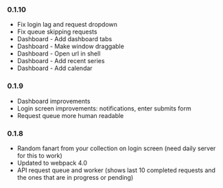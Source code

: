 ### 0.1.10
* Fix login lag and request dropdown
* Fix queue skipping requests
* Dashboard - Add dashboard tabs
* Dashboard - Make window draggable
* Dashboard - Open url in shell
* Dashboard - Add recent series
* Dashboard - Add calendar

### 0.1.9
* Dashboard improvements
* Login screen improvements: notifications, enter submits form
* Request queue more human readable

### 0.1.8
* Random fanart from your collection on login screen (need daily server for this to work)
* Updated to webpack 4.0
* API request queue and worker (shows last 10 completed requests and the ones that are in progress or pending)

